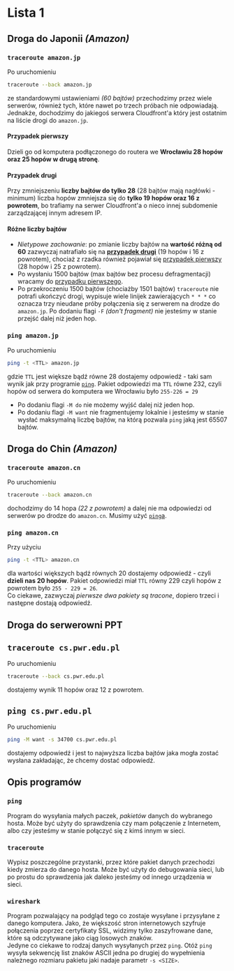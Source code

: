 # Lista 1

## Droga do Japonii *(Amazon)*

### `traceroute amazon.jp`
  Po uruchomieniu
  ```bash
  traceroute --back amazon.jp
  ```
  ze standardowymi ustawieniami *(60 bajtów)*
  przechodzimy przez wiele serwerów, również tych, które nawet po trzech próbach nie odpowiadają. Jednakże, dochodzimy do jakiegoś serwera Cloudfront'a który jest ostatnim na liście drogi do `amazon.jp`.

  #### Przypadek pierwszy
  Dzieli go od komputera podłączonego do routera we **Wrocławiu 28 hopów oraz 25 hopów w drugą stronę**.

  #### Przypadek drugi
  Przy zmniejszeniu **liczby bajtów do tylko 28** (28 bajtów mają nagłówki - minimum) liczba hopów zmniejsza się do **tylko 19 hopów oraz 16 z powrotem**, bo trafiamy na serwer Cloudfront'a o nieco innej subdomenie zarządzającej innym adresem IP.

  #### Różne liczby bajtów
  - *Nietypowe zachowanie*: po zmianie liczby bajtów na **wartość różną od 60** zazwyczaj natrafiało się na [**przypadek drugi**](#przypadek-drugi) (19 hopów i 16 z powrotem), chociaż z rzadka również pojawiał się [przypadek pierwszy](#przypadek-pierwszy) (28 hopów i 25 z powrotem).
  - Po wysłaniu 1500 bajtów (max bajtów bez procesu defragmentacji) wracamy do [przypadku pierwszego](#przypadek-pierwszy).
  - Po przekroczeniu 1500 bajtów (chociażby 1501 bajtów) `traceroute` nie potrafi ukończyć drogi, wypisuje wiele linijek zawierających `* * *` co oznacza trzy nieudane próby połączenia się z serwerem na drodze do `amazon.jp`. Po dodaniu flagi `-F` *(don't fragment)* nie jesteśmy w stanie przejść dalej niż jeden hop.

### `ping amazon.jp`
  Po uruchomieniu
  ```bash
  ping -t <TTL> amazon.jp
  ```
  gdzie `TTL` jest większe bądź równe 28 dostajemy odpowiedź - taki sam wynik jak przy programie [`ping`](#ping-amazonjp). Pakiet odpowiedzi ma `TTL` równe 232, czyli hopów od serwera do komputera we Wrocławiu było `255-226 = 29`

  - Po dodaniu flagi `-M do` nie możemy wyjść dalej niż jeden hop.
  - Po dodaniu flagi `-M want` nie fragmentujemy lokalnie i jesteśmy w stanie wysłać maksymalną liczbę bajtów, na którą pozwala `ping` jaką jest 65507 bajtów.

## Droga do Chin *(Amazon)*

### `traceroute amazon.cn`
  Po uruchomieniu
  ```bash
  traceroute --back amazon.cn
  ```
  dochodzimy do 14 hopa *(22 z powrotem)* a dalej nie ma odpowiedzi od serwerów po drodze do `amazon.cn`. Musimy użyć [`ping`a](#ping-amazoncn).

### `ping amazon.cn`
  Przy użyciu
  ```bash
  ping -t <TTL> amazon.cn
  ```
  dla wartości większych bądź równych 20 dostajemy odpowiedź - czyli **dzieli nas 20 hopów**. Pakiet odpowiedzi miał `TTL` równy 229 czyli hopów z powrotem było `255 - 229 = 26`.\
  Co ciekawe, zazwyczaj *pierwsze dwa pakiety są tracone*, dopiero trzeci i następne dostają odpowiedź.

## Droga do serwerowni PPT

## `traceroute cs.pwr.edu.pl`
  Po uruchomieniu
  ```bash
  traceroute --back cs.pwr.edu.pl
  ```
  dostajemy wynik 11 hopów oraz 12 z powrotem.

## `ping cs.pwr.edu.pl`
  Po uruchomieniu
  ```bash
  ping -M want -s 34700 cs.pwr.edu.pl
  ```
  dostajemy odpowiedź i jest to najwyższa liczba bajtów jaka mogła zostać wysłana zakładając, że chcemy dostać odpowiedź.

## Opis programów

### `ping`
Program do wysyłania małych paczek, *pakietów* danych do wybranego hosta. Może być użyty do sprawdzenia czy mam połączenie z Internetem, albo czy jesteśmy w stanie połączyć się z kimś innym w sieci.

### `traceroute`
Wypisz poszczególne przystanki, przez które pakiet danych przechodzi kiedy zmierza do danego hosta. Może być użyty do debugowania sieci, lub po prostu do sprawdzenia jak daleko jesteśmy od innego urządzenia w sieci.

### `wireshark`
Program pozwalający na podgląd tego co zostaje wysyłane i przysyłane z danego komputera. Jako, że większość stron internetowych szyfruje połączenia poprzez certyfikaty SSL, widzimy tylko zaszyfrowane dane, które są odczytywane jako ciąg losowych znaków.\
Jedyne co ciekawe to rodzaj danych wysyłanych przez `ping`. Otóż `ping` wysyła sekwencję list znaków ASCII jedna po drugiej do wypełnienia należnego rozmiaru pakietu jaki nadaje parametr `-s <SIZE>`.
